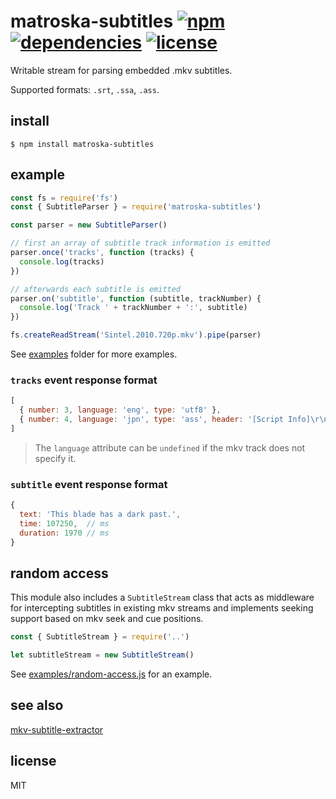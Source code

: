 # matroska-subtitles [![npm][npm-img]][npm-url] [![dependencies][dep-img]][dep-url] [![license][lic-img]][lic-url]

[npm-img]: https://img.shields.io/npm/v/matroska-subtitles.svg
[npm-url]: https://www.npmjs.com/package/matroska-subtitles
[dep-img]: https://david-dm.org/mathiasvr/matroska-subtitles.svg
[dep-url]: https://david-dm.org/mathiasvr/matroska-subtitles
[lic-img]: http://img.shields.io/:license-MIT-blue.svg
[lic-url]: http://mvr.mit-license.org

Writable stream for parsing embedded .mkv subtitles.

Supported formats: `.srt`, `.ssa`, `.ass`.

## install

```shell
$ npm install matroska-subtitles
```

## example

```javascript
const fs = require('fs')
const { SubtitleParser } = require('matroska-subtitles')

const parser = new SubtitleParser()

// first an array of subtitle track information is emitted
parser.once('tracks', function (tracks) {
  console.log(tracks)
})

// afterwards each subtitle is emitted
parser.on('subtitle', function (subtitle, trackNumber) {
  console.log('Track ' + trackNumber + ':', subtitle)
})

fs.createReadStream('Sintel.2010.720p.mkv').pipe(parser)
```

See [examples](https://github.com/mathiasvr/matroska-subtitles/tree/master/examples) folder for more examples.

### `tracks` event response format

```javascript
[
  { number: 3, language: 'eng', type: 'utf8' },
  { number: 4, language: 'jpn', type: 'ass', header: '[Script Info]\r\n...' }
]
```

> The `language` attribute can be `undefined` if the mkv track does not specify it.

### `subtitle` event response format

```javascript
{
  text: 'This blade has a dark past.',
  time: 107250,  // ms
  duration: 1970 // ms
}
```

## random access
This module also includes a `SubtitleStream` class that acts as middleware for intercepting subtitles
in existing mkv streams and implements seeking support based on mkv seek and cue positions.

```js
const { SubtitleStream } = require('..')

let subtitleStream = new SubtitleStream()
```

See [examples/random-access.js](https://github.com/mathiasvr/matroska-subtitles/blob/master/examples/random-access.js) for an example.

## see also 

[mkv-subtitle-extractor](https://www.npmjs.com/package/mkv-subtitle-extractor)

## license

MIT
